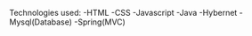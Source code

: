 Technologies used:
  -HTML
  -CSS
  -Javascript
  -Java
  -Hybernet
  -Mysql(Database)
  -Spring(MVC)
